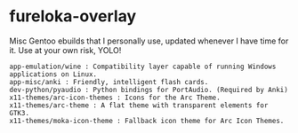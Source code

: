 fureloka-overlay
================

Misc Gentoo ebuilds that I personally use, updated whenever I have time for it.
Use at your own risk, YOLO!

	app-emulation/wine : Compatibility layer capable of running Windows applications on Linux.
	app-misc/anki : Friendly, intelligent flash cards.
	dev-python/pyaudio : Python bindings for PortAudio. (Required by Anki)
	x11-themes/arc-icon-themes : Icons for the Arc Theme.
	x11-themes/arc-theme : A flat theme with transparent elements for GTK3.
	x11-themes/moka-icon-theme : Fallback icon theme for Arc Icon Themes.
